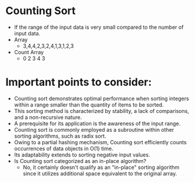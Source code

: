# Counting Sort
- If the range of the input data is very small compared to the number of input data.
- Array
  - 3,4,4,2,3,2,4,1,3,1,2,3
- Count Array
  - 0 2 3 4 3
# Important points to consider:
- Counting sort demonstrates optimal performance when sorting integers within a range smaller than the quantity of items to be sorted.
- This sorting method is characterized by stability, a lack of comparisons, and a non-recursive nature.
- A prerequisite for its application is the awareness of the input range.
- Counting sort is commonly employed as a subroutine within other sorting algorithms, such as radix sort.
- Owing to a partial hashing mechanism, Counting sort efficiently counts occurrences of data objects in O(1) time.
- Its adaptability extends to sorting negative input values.
- Is Counting sort categorized as an in-place algorithm?
    - No, it certainly doesn't qualify as an "in-place" sorting algorithm since it utilizes additional space equivalent to the original array.
